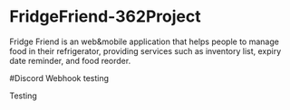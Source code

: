 # FridgeFriend-362Project
Fridge Friend is an web&mobile application that helps people to manage food in their refrigerator, providing services such as inventory list, expiry date reminder, and food reorder. 


#Discord Webhook testing

Testing
